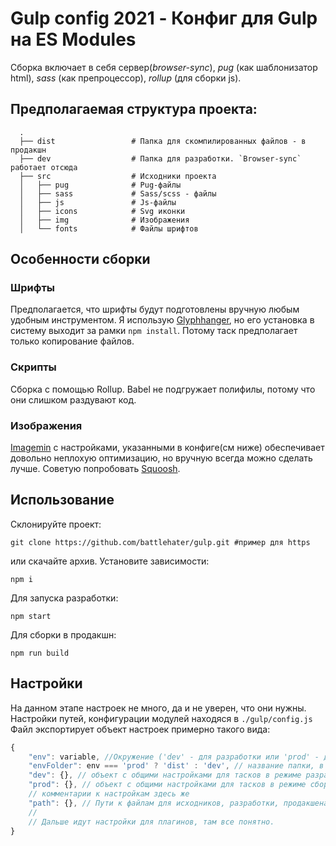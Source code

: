 
# Gulp config 2021 -  Конфиг для Gulp на ES Modules

Сборка включает в себя сервер(*browser-sync*), *pug* (как шаблонизатор html), *sass* (как препроцессор), *rollup* (для сборки js).

## Предполагаемая структура проекта:
```
  .
  ├── dist                 # Папка для скомпилированных файлов - в продакшн
  ├── dev                  # Папка для разработки. `Browser-sync` работает отсюда
  ├── src                  # Исходники проекта
  │   ├── pug              # Pug-файлы
  │   ├── sass             # Sass/scss - файлы
  │   ├── js               # Js-файлы
  │   ├── icons            # Svg иконки
  │   ├── img              # Изображения
  │   └── fonts            # Файлы шрифтов
```

## Особенности сборки
### Шрифты
Предполагается, что шрифты будут подготовлены вручную любым удобным инструментом. Я использую [Glyphhanger][glyphhanger], но его установка в систему выходит за рамки `npm install`. Потому таск предполагает только копирование файлов.
### Скрипты
Сборка с помощью Rollup. Babel не подгружает полифилы, потому что они слишком раздувают код.
### Изображения
[Imagemin][gimagemin] с настройками, указанными в конфиге(см ниже) обеспечивает довольно неплохую оптимизацию, но вручную всегда можно сделать лучше. Советую попробовать [Squoosh][squoosh].

## Использование
Склонируйте проект:
```
git clone https://github.com/battlehater/gulp.git #пример для https
```
или скачайте архив.
Установите зависимости:
```
npm i
```
Для запуска разработки:
```
npm start
```
Для сборки в продакшн:
```
npm run build
```
## Настройки
На данном этапе настроек не много, да и не уверен, что они нужны.
Настройки путей, конфигурации модулей находяся в `./gulp/config.js`
Файл экспортирует объект настроек примерно такого вида:
```javascript
{
	"env": variable, //Окружение ('dev' - для разработки или 'prod' - для финальной сборки). Устанавливается при вызове gulp таска с параметром --env [dev|prod]. При вызове без параметра - по умолчанию устанавливается значение dev. См. файл packeage.json -> scripts -> "start" и "build"
	"envFolder": env === 'prod' ? 'dist' : 'dev', // название папки, в зависимости от окружения
	"dev": {}, // объект с общими настройками для тасков в режиме разработки
	"prod": {}, // объект с общими настройками для тасков в режиме сборки
	// комментарии к настройкам здесь же
	"path": {}, // Пути к файлам для исходников, разработки, продакшена и слежения(watch). Можно было объединить dev и prod, а в тасках задавать название в зависимости от окружения(env), но хотелось большей гибкости, потому пути почти полностью повторяются
	//
	// Дальше идут настройки для плагинов, там все понятно.
}
```

[glyphhanger]: https://github.com/filamentgroup/glyphhanger "glyphhanger"
[gimagemin]: https://github.com/sindresorhus/gulp-imagemin "Imagemin"
[squoosh]: https://squoosh.app "Squoosh"
